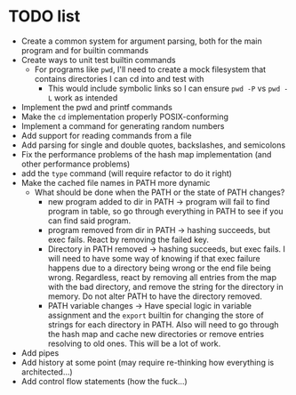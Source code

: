 # TODO list
* Create a common system for argument parsing, both for the main program and for builtin commands
* Create ways to unit test builtin commands
  * For programs like `pwd`, I'll need to create a mock filesystem that contains directories I can 
    cd into and test with
    * This would include symbolic links so I can ensure `pwd -P` vs `pwd -L` work as intended
* Implement the pwd and printf commands
* Make the `cd` implementation properly POSIX-conforming
* Implement a command for generating random numbers
* Add support for reading commands from a file
* Add parsing for single and double quotes, backslashes, and semicolons
* Fix the performance problems of the hash map implementation (and other performance problems)
* add the `type` command (will require refactor to do it right)
* Make the cached file names in PATH more dynamic
  * What should be done when the PATH or the state of PATH changes?
    * new program added to dir in PATH -> program will fail to find program in table, so go through
      everything in PATH to see if you can find said program.
    * program removed from dir in PATH -> hashing succeeds, but exec fails. React by removing the
      failed key.
    * Directory in PATH removed -> hashing succeeds, but exec fails. I will need to have some way
      of knowing if that  exec failure happens due to a directory being wrong or the end file being
      wrong. Regardless, react by removing all entries from the map with the bad directory, and
      remove the string for the directory in memory. Do not alter PATH to have the directory
      removed.
    * PATH variable changes -> Have special logic in variable assignment and the `export` builtin
      for changing the store of strings for each directory in PATH. Also will need to go through the
      hash map and cache new directories or remove entries resolving to old ones. This will be a lot
      of work.
* Add pipes
* Add history at some point (may require re-thinking how everything is architected...)
* Add control flow statements (how the fuck...)
